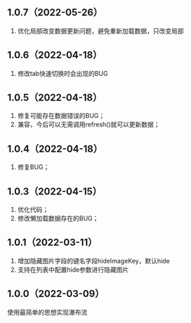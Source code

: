 ## 1.0.7（2022-05-26）
1. 优化局部改变数据更新问题，避免重新加载数据，只改变局部
## 1.0.6（2022-04-18）
1. 修改tab快速切换时会出现的BUG
## 1.0.5（2022-04-18）
1. 修复可能存在数据错误的BUG；
2. 兼容，今后可以无需调用refresh()就可以更新数据；
## 1.0.4（2022-04-18）
1. 修复BUG；
## 1.0.3（2022-04-15）
1. 优化代码；
2. 修改懒加载数据存在的BUG；
## 1.0.1（2022-03-11）
1. 增加隐藏图片字段的键名字段hideImageKey，默认hide
2. 支持在列表中配置hide参数进行隐藏图片
## 1.0.0（2022-03-09）
使用最简单的思想实现瀑布流

